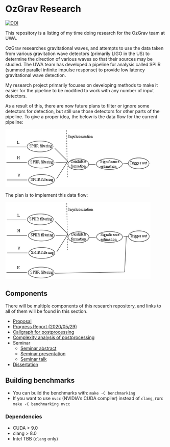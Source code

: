 # OzGrav Research

[![DOI](https://zenodo.org/badge/250756435.svg)](https://zenodo.org/badge/latestdoi/250756435)

This repository is a listing of my time doing research for the OzGrav team at UWA.

OzGrav researches gravitational waves, and attempts to use the data taken from various gravitation wave detectors (primarily LIGO in the US) to determine the direction of various waves so that their sources may be studied. The UWA team has developed a pipeline for analysis called SPIIR (summed parallel infinite impulse response) to provide low latency gravitational wave detection.

My research project primarily focuses on developing methods to make it easier for the pipeline to be modified to work with any number of input detectors.

As a result of this, there are now future plans to filter or ignore some detectors for detection, but still use those detectors for other parts of the pipeline.
To give a proper idea, the below is the data flow for the current pipeline:

![Current pipeline data flow](resources/current_pipeline.png)

The plan is to implement this data flow:

![New pipeline data flow](resources/new_pipeline.png)

## Components

There will be multiple components of this research repository, and links to all of them will be found in this section.

- [Proposal](https://tommoa.github.io/ozgrav-research/proposal.pdf)
- [Progress Report (2020/05/29)](https://tommoa.github.io/ozgrav-research/progress-report.pdf)
- [Callgraph for postprocessing](https://github.com/Tommoa/ozgrav-research/blob/master/resources/callgraph.png)
- [Complexity analysis of postprocessing](https://tommoa.github.io/ozgrav-research/analysis.pdf)
- Seminar
  - [Seminar abstract](https://tommoa.github.io/ozgrav-research/abstract.pdf)
  - [Seminar presentation](https://tommoa.github.io/ozgrav-research/seminar-presentation.pdf)
  - [Seminar talk](https://tommoa.github.io/ozgrav-research/seminar-talk.pdf)
- [Dissertation](https://tommoa.github.io/ozgrav-research/dissertation.pdf)

## Building benchmarks

- You can build the benchmarks with:
`make -C benchmarking`
- If you want to use `nvcc` (NVIDIA's CUDA compiler) instead of `clang`, run:
`make -C benchmarking nvcc`

### Dependencies

- CUDA > 9.0
- clang > 8.0
- Intel TBB (`clang` only)
